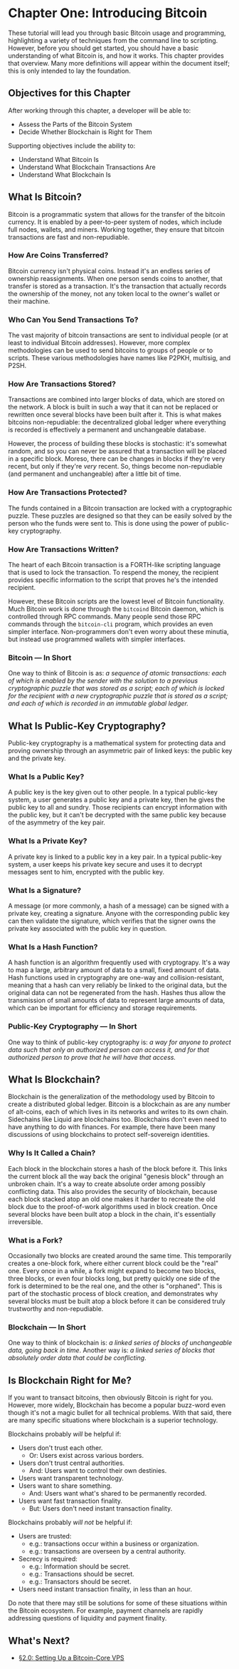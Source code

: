 # Chapter One: Introducing Bitcoin

These tutorial will lead you through basic Bitcoin usage and programming, highlighting a variety of techniques from the command line to scripting. However, before you should get started, you should have a basic understanding of what Bitcoin is, and how it works. This chapter provides that overview. Many more definitions will appear within the document itself; this is only intended to lay the foundation.

## Objectives for this Chapter

After working through this chapter, a developer will be able to:

   * Assess the Parts of the Bitcoin System
   * Decide Whether Blockchain is Right for Them

Supporting objectives include the ability to:

   * Understand What Bitcoin Is
   * Understand What Blockchain Transactions Are
   * Understand What Blockchain Is
   
## What Is Bitcoin?

Bitcoin is a programmatic system that allows for the transfer of the bitcoin currency. It is enabled by a peer-to-peer system of nodes, which include full nodes, wallets, and miners. Working together, they ensure that bitcoin transactions are fast and non-repudiable.

### How Are Coins Transferred?

Bitcoin currency isn't physical coins. Instead it's an endless series of ownership reassignments. When one person sends coins to another, that transfer is stored as a transaction. It's the transaction that actually records the ownership of the money, not any token local to the owner's wallet or their machine.

### Who Can You Send Transactions To?

The vast majority of bitcoin transactions are sent to individual people (or at least to individual Bitcoin addresses). However, more complex methodologies can be used to send bitcoins to groups of people or to scripts. These various methodologies have names like P2PKH, multisig, and P2SH.

### How Are Transactions Stored?

Transactions are combined into larger blocks of data, which are stored on the network. A block is built in such a way that it can not be replaced or rewritten once several blocks have been built after it. This is what makes bitcoins non-repudiable: the decentralized global ledger where everything is recorded is effectively a permanent and unchangeable database.

However, the process of building these blocks is stochastic: it's somewhat random, and so you can never be assured that a transaction will be placed in a specific block. Moreso, there can be changes in blocks if they're very recent, but only if they're _very_ recent. So, things become non-repudiable (and permanent and unchangeable) after a little bit of time.

### How Are Transactions Protected?

The funds contained in a Bitcoin transaction are locked with a cryptographic puzzle. These puzzles are designed so that they can be easily solved by the person who the funds were sent to. This is done using the power of public-key cryptography. 

### How Are Transactions Written?

The heart of each Bitcoin transaction is a FORTH-like scripting language that is used to lock the transaction. To respend the money, the recipient provides specific information to the script that proves he's the intended recipient.

However, these Bitcoin scripts are the lowest level of Bitcoin functionality. Much Bitcoin work is done through the `bitcoind` Bitcoin daemon, which is controlled through RPC commands. Many people send those RPC commands through the `bitcoin-cli` program, which provides an even simpler interface. Non-programmers don't even worry about these minutia, but instead use programmed wallets with simpler interfaces.

### Bitcoin — In Short

One way to think of Bitcoin is as: _a sequence of atomic transactions: each of which is enabled by the sender with the solution to a previous cryptographic puzzle that was stored as a script; each of which is locked for the recipient with a new cryptographic puzzle that is stored as a script; and each of which is recorded in an immutable global ledger._

## What Is Public-Key Cryptography?

Public-key cryptography is a mathematical system for protecting data and proving ownership through an asymmetric pair of linked keys: the public key and the private key.

### What Is a Public Key?

A public key is the key given out to other people. In a typical public-key system, a user generates a public key and a private key, then he gives the public key to all and sundry. Those recipients can encrypt information with the public key, but it can't be decrypted with the same public key because of the asymmetry of the key pair.

### What Is a Private Key?

A private key is linked to a public key in a key pair. In a typical public-key system, a user keeps his private key secure and uses it to decrypt messages sent to him, encrypted with the public key.

### What Is a Signature?

A message (or more commonly, a hash of a message) can be signed with a private key, creating a signature. Anyone with the corresponding public key can then validate the signature, which verifies that the signer owns the private key associated with the public key in question. 

### What Is a Hash Function?

A hash function is an algorithm frequently used with cryptograpy. It's a way to map a large, arbitrary amount of data to a small, fixed amount of data. Hash functions used in cryptography are one-way and collision-resistant, meaning that a hash can very reliably be linked to the original data, but the original data can not be regenerated from the hash. Hashes thus allow the transmission of small amounts of data to represent large amounts of data, which can be important for efficiency and storage requirements. 

### Public-Key Cryptography — In Short

One way to think of public-key cryptography is: _a way for anyone to protect data such that only an authorized person can access it, and for that authorized person to prove that he will have that access._

## What Is Blockchain?

Blockchain is the generalization of the methodology used by Bitcoin to create a distributed global ledger. Bitcoin is a blockchain as are any number of alt-coins, each of which lives in its networks and writes to its own chain. Sidechains like Liquid are blockchains too. Blockchains don't even need to have anything to do with finances. For example, there have been many discussions of using blockchains to protect self-sovereign identities.

### Why Is It Called a Chain?

Each block in the blockchain stores a hash of the block before it. This links the current block all the way back the original "genesis block" through an unbroken chain. It's a way to create absolute order among possibly conflicting data. This also provides the security of blockchain, because each block stacked atop an old one makes it harder to recreate the old block due to the proof-of-work algorithms used in block creation. Once several blocks have been built atop a block in the chain, it's essentially irreversible. 

### What is a Fork?

Occasionally two blocks are created around the same time. This temporarily creates a one-block fork, where either current block could be the "real" one. Every once in a while, a fork might expand to become two blocks, three blocks, or even four blocks long, but pretty quickly one side of the fork is determined to be the real one, and the other is "orphaned". This is part of the stochastic process of block creation, and demonstrates why several blocks must be built atop a block before it can be considered truly trustworthy and non-repudiable.

### Blockchain — In Short

One way to think of blockchain is: _a linked series of blocks of unchangeable data, going back in time_. Another way is: _a linked series of blocks that absolutely order data that could be conflicting_.

## Is Blockchain Right for Me?

If you want to transact bitcoins, then obviously Bitcoin is right for you. However, more widely, Blockchain has become a popular buzz-word even though it's not a magic bullet for all technical problems. With that said, there are many specific situations where blockchain is a superior technology.

Blockchains probably _will_ be helpful if:

  * Users don't trust each other.
    * Or: Users exist across various borders.
  * Users don't trust central authorities.
    * And: Users want to control their own destinies.
  * Users want transparent technology.
  * Users want to share something.
    * And: Users want what's shared to be permanently recorded.
  * Users want fast transaction finality.
    * But: Users don't need instant transaction finality.
    
Blockchains probably _will not_ be helpful if:

  * Users are trusted:
    * e.g.: transactions occur within a business or organization.
    * e.g.: transactions are overseen by a central authority.
  * Secrecy is required:
    * e.g.: Information should be secret.
    * e.g.: Transactions should be secret.
    * e.g.: Transactors should be secret.
  * Users need instant transaction finality, in less than an hour.
  
Do note that there may still be solutions for some of these situations within the Bitcoin ecosystem. For example, payment channels are rapidly addressing questions of liquidity and payment finality. 

## What's Next?

   * [§2.0: Setting Up a Bitcoin-Core VPS](02_0_Setting_Up_a_Bitcoin-Core_VPS.md)